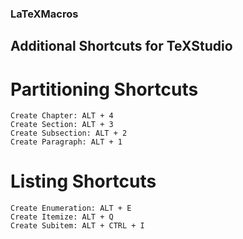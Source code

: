### LaTeXMacros
## Additional Shortcuts for TeXStudio
# Partitioning Shortcuts
```
Create Chapter: ALT + 4
Create Section: ALT + 3
Create Subsection: ALT + 2
Create Paragraph: ALT + 1
```
# Listing Shortcuts
```
Create Enumeration: ALT + E
Create Itemize: ALT + Q
Create Subitem: ALT + CTRL + I
```
